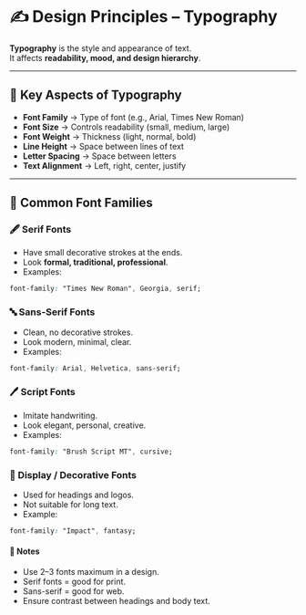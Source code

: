 # ✍️ Design Principles – Typography

**Typography** is the style and appearance of text.  
It affects **readability, mood, and design hierarchy**.

---

## 🔹 Key Aspects of Typography
- **Font Family** → Type of font (e.g., Arial, Times New Roman)  
- **Font Size** → Controls readability (small, medium, large)  
- **Font Weight** → Thickness (light, normal, bold)  
- **Line Height** → Space between lines of text  
- **Letter Spacing** → Space between letters  
- **Text Alignment** → Left, right, center, justify  

---

## 🔹 Common Font Families

### 🖋️ Serif Fonts
- Have small decorative strokes at the ends.  
- Look **formal, traditional, professional**.  
- Examples:  
```css
font-family: "Times New Roman", Georgia, serif;
```

### 🔤 Sans-Serif Fonts
- Clean, no decorative strokes.
- Look modern, minimal, clear.
- Examples:
```css
font-family: Arial, Helvetica, sans-serif;
```

### 🖊️ Script Fonts
- Imitate handwriting.
- Look elegant, personal, creative.
- Examples:
```css
font-family: "Brush Script MT", cursive;
```

### 🎨 Display / Decorative Fonts
- Used for headings and logos.
- Not suitable for long text.
- Example:
```css
font-family: "Impact", fantasy;
```

#### 📝 Notes
- Use 2–3 fonts maximum in a design.
- Serif fonts = good for print.
- Sans-serif = good for web.
- Ensure contrast between headings and body text.